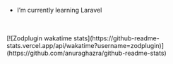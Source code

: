 - I’m currently learning Laravel

<br>
<br>
[![Zodplugin wakatime stats](https://github-readme-stats.vercel.app/api/wakatime?username=zodplugin)](https://github.com/anuraghazra/github-readme-stats)

